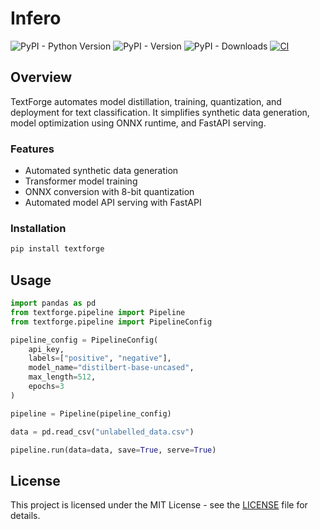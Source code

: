 # Infero

![PyPI - Python Version](https://img.shields.io/pypi/pyversions/textforge)
![PyPI - Version](https://img.shields.io/pypi/v/textforge)
![PyPI - Downloads](https://img.shields.io/pypi/dw/textforge)
[![CI](https://github.com/ameen-91/textforge/actions/workflows/ci.yaml/badge.svg)](https://github.com/norsulabs/textforge/actions/workflows/ci.yaml)

## Overview

TextForge automates model distillation, training, quantization, and deployment for text classification. It simplifies synthetic data generation, model optimization using ONNX runtime, and FastAPI serving.

### Features

- Automated synthetic data generation
- Transformer model training
- ONNX conversion with 8-bit quantization
- Automated model API serving with FastAPI
<!-- - Customizable hyperparameter control -->

### Installation

```bash
pip install textforge
```

## Usage

```python
import pandas as pd
from textforge.pipeline import Pipeline
from textforge.pipeline import PipelineConfig

pipeline_config = PipelineConfig(
    api_key,
    labels=["positive", "negative"],
    model_name="distilbert-base-uncased",
    max_length=512,
    epochs=3
)

pipeline = Pipeline(pipeline_config)

data = pd.read_csv("unlabelled_data.csv")

pipeline.run(data=data, save=True, serve=True)
```

## License

This project is licensed under the MIT License - see the [LICENSE](LICENSE) file for details.
